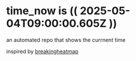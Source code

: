 # time_now is (( 2025-05-04T09:00:00.605Z ))

an automated repo that shows the currnent time

inspired by [breakingheatmap](https://github.com/breakingheatmap/breakingheatmap)